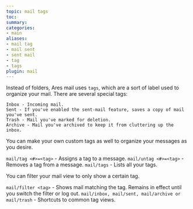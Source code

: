 ```yaml
---
topic: mail tags
toc: 
summary: 
categories:
- main
aliases:
- mail tag
- mail sent
- sent mail
- tag
- tags
plugin: mail
---
```

Instead of folders, Ares mail uses `tags`, which are a sort of label used to organize your mail.  There are several special tags:  

    Inbox - Incoming mail.
    Sent - If you've enabled the sent-mail feature, saves a copy of mail you've sent.
    Trash - Mail you've marked for deletion.
    Archive - Mail you've archived to keep it from cluttering up the inbox.

You can make your own custom tags as well to organize your messages as you desire.

`mail/tag <#>=<tag>` - Assigns a tag to a message.
`mail/untag <#>=<tag>` - Removes a tag from a message.
`mail/tags` - Lists all your tags.

You can filter your mail view to only show a certain tag.

`mail/filter <tag>` - Shows mail matching the tag.  Remains in effect until you 
        switch the filter or log out.
`mail/inbox, mail/sent, mail/archive or mail/trash` - Shortcuts to common tag views.

